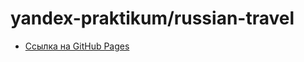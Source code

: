 # yandex-praktikum/russian-travel

+ [Ссылка на GitHub Pages](https://stelsp.github.io/russian-travel/)
